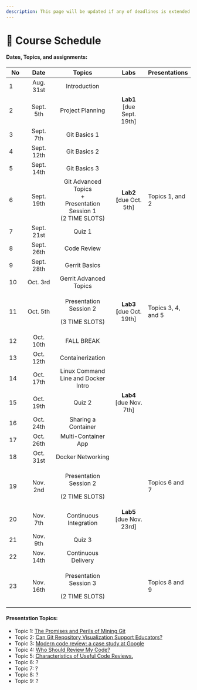 ```yaml
---
description: This page will be updated if any of deadlines is extended!
---
```


# 📅 Course Schedule

#### Dates, Topics, and assignments:

<table data-full-width="false"><thead><tr><th width="70">No</th><th width="126" align="center">Date</th><th width="210" align="center">Topics</th><th width="164" align="center">Labs</th><th>Presentations</th></tr></thead><tbody><tr><td>1</td><td align="center">Aug. 31st</td><td align="center">Introduction</td><td align="center"></td><td></td></tr><tr><td>2</td><td align="center">Sept. 5th</td><td align="center">Project Planning</td><td align="center"><strong>Lab1</strong> <br>[due Sept. 19th]</td><td></td></tr><tr><td>3</td><td align="center">Sept. 7th</td><td align="center">Git Basics 1</td><td align="center"></td><td></td></tr><tr><td>4</td><td align="center">Sept. 12th</td><td align="center">Git Basics 2</td><td align="center"></td><td></td></tr><tr><td>5</td><td align="center">Sept. 14th</td><td align="center">Git Basics 3</td><td align="center"></td><td></td></tr><tr><td>6</td><td align="center">Sept. 19th</td><td align="center">Git Advanced Topics <br>+<br>Presentation Session 1 <br>(2 TIME SLOTS)</td><td align="center"><strong>Lab2</strong> <br><strong>[</strong>due Oct. 5th]</td><td>Topics 1, and 2</td></tr><tr><td>7</td><td align="center">Sept. 21st</td><td align="center">Quiz 1</td><td align="center"></td><td></td></tr><tr><td>8</td><td align="center">Sept. 26th</td><td align="center">Code Review</td><td align="center"></td><td></td></tr><tr><td>9</td><td align="center">Sept. 28th</td><td align="center">Gerrit Basics</td><td align="center"></td><td></td></tr><tr><td>10</td><td align="center">Oct. 3rd</td><td align="center">Gerrit Advanced Topics</td><td align="center"></td><td></td></tr><tr><td>11</td><td align="center">Oct. 5th</td><td align="center"><p>Presentation Session 2 </p><p>(3 TIME SLOTS)</p></td><td align="center"><strong>Lab3</strong> <br><strong>[</strong>due Oct. 19th]</td><td>Topics 3, 4, and 5</td></tr><tr><td>12</td><td align="center">Oct. 10th</td><td align="center">FALL BREAK</td><td align="center"></td><td></td></tr><tr><td>13</td><td align="center">Oct. 12th</td><td align="center">Containerization</td><td align="center"></td><td></td></tr><tr><td>14</td><td align="center">Oct. 17th</td><td align="center">Linux Command Line and Docker Intro</td><td align="center"></td><td></td></tr><tr><td>15</td><td align="center">Oct. 19th</td><td align="center">Quiz 2</td><td align="center"><strong>Lab4</strong> <br>[due Nov. 7th]</td><td></td></tr><tr><td>16</td><td align="center">Oct. 24th</td><td align="center">Sharing a Container</td><td align="center"></td><td></td></tr><tr><td>17</td><td align="center">Oct. 26th</td><td align="center">Multi-Container App</td><td align="center"></td><td></td></tr><tr><td>18</td><td align="center">Oct. 31st</td><td align="center">Docker Networking</td><td align="center"></td><td></td></tr><tr><td>19</td><td align="center">Nov. 2nd</td><td align="center"><p>Presentation Session 2 </p><p>(2 TIME SLOTS)</p></td><td align="center"></td><td>Topics 6 and 7</td></tr><tr><td>20</td><td align="center">Nov. 7th</td><td align="center">Continuous <br>Integration</td><td align="center"><strong>Lab5</strong> <br>[due Nov. 23rd]</td><td></td></tr><tr><td>21</td><td align="center">Nov. 9th</td><td align="center">Quiz 3</td><td align="center"></td><td></td></tr><tr><td>22</td><td align="center">Nov. 14th</td><td align="center">Continuous <br>Delivery</td><td align="center"></td><td></td></tr><tr><td>23</td><td align="center">Nov. 16th</td><td align="center"><p>Presentation Session 3 </p><p>(2 TIME SLOTS)</p></td><td align="center"></td><td>Topics 8 and 9</td></tr></tbody></table>

#### Presentation Topics:

* Topic 1: [The Promises and Perils of Mining Git](https://ieeexplore.ieee.org/abstract/document/5069475)
* Topic 2: [Can Git Repository Visualization Support Educators?](https://ieeexplore.ieee.org/abstract/document/9978497?casa\_token=1zERXMOA7wEAAAAA:qcoRX5TCLq5jBYgrzLaTfnpPolVXjxuKR\_0PNgxEPksrt600vOIW\_sNKePfen\_ERwvMA0lzB)
* Topic 3: [Modern code review: a case study at Google](https://dl.acm.org/doi/abs/10.1145/3183519.3183525)
* Topic 4: [Who Should Review My Code?](https://ieeexplore.ieee.org/abstract/document/7081824?casa\_token=6Z91gNG9zNIAAAAA:Z04ELyR7TMVN2rDI5q0HGnceQ7Y19xWl8eHdXorMDtfsP7hYd3PfN1G5MfEgf-Gem\_4OUBFh)
* Topic 5: [Characteristics of Useful Code Reviews.](https://ieeexplore.ieee.org/abstract/document/7180075)
* Topic 6: ?
* Topic 7: ?
* Topic 8: ?
* Topic 9: ?



